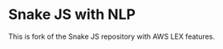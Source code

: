Snake JS with NLP
========
This is fork of the Snake JS repository with AWS LEX features.


[1]: http://en.wikipedia.org/wiki/Snake_(video_game)
[2]: http://betamos.se/
[3]: http://github.com/betamos/Snake-JS
[4]: http://betamos.se/bloggen/spela-snake-med-html5
